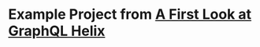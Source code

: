 # Example Project from [A First Look at GraphQL Helix](https://ajcwebdev.com/2021/09/20/a-first-look-at-graphql-helix/)